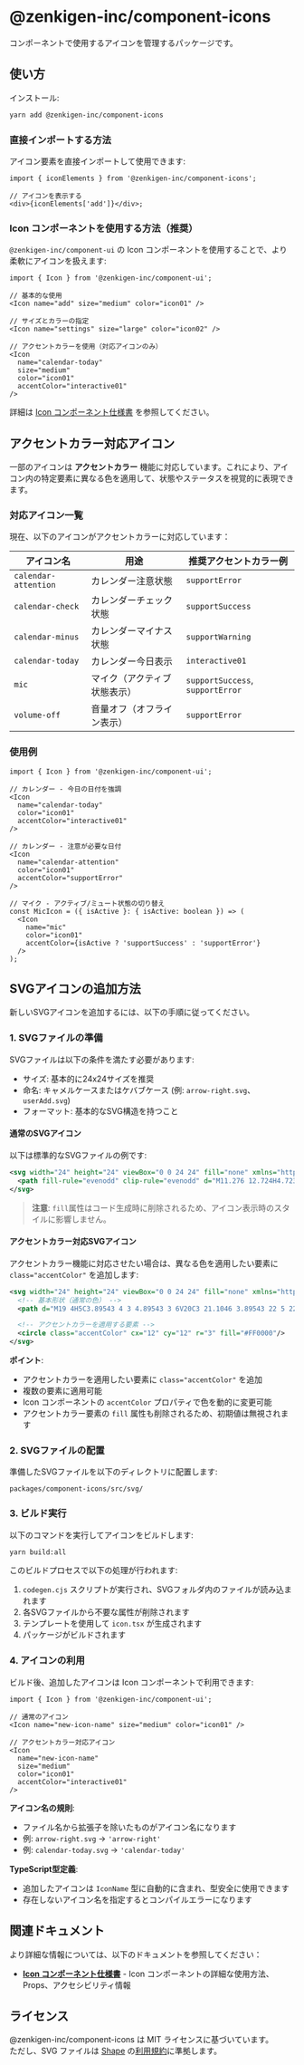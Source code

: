 # @zenkigen-inc/component-icons

コンポーネントで使用するアイコンを管理するパッケージです。

## 使い方

インストール:

```bash
yarn add @zenkigen-inc/component-icons
```

### 直接インポートする方法

アイコン要素を直接インポートして使用できます:

```tsx
import { iconElements } from '@zenkigen-inc/component-icons';

// アイコンを表示する
<div>{iconElements['add']}</div>;
```

### Icon コンポーネントを使用する方法（推奨）

`@zenkigen-inc/component-ui` の Icon コンポーネントを使用することで、より柔軟にアイコンを扱えます:

```tsx
import { Icon } from '@zenkigen-inc/component-ui';

// 基本的な使用
<Icon name="add" size="medium" color="icon01" />

// サイズとカラーの指定
<Icon name="settings" size="large" color="icon02" />

// アクセントカラーを使用（対応アイコンのみ）
<Icon
  name="calendar-today"
  size="medium"
  color="icon01"
  accentColor="interactive01"
/>
```

詳細は [Icon コンポーネント仕様書](../../docs/component/icon-specification.md) を参照してください。

## アクセントカラー対応アイコン

一部のアイコンは **アクセントカラー** 機能に対応しています。これにより、アイコン内の特定要素に異なる色を適用して、状態やステータスを視覚的に表現できます。

### 対応アイコン一覧

現在、以下のアイコンがアクセントカラーに対応しています：

| アイコン名           | 用途                         | 推奨アクセントカラー例           |
| -------------------- | ---------------------------- | -------------------------------- |
| `calendar-attention` | カレンダー注意状態           | `supportError`                   |
| `calendar-check`     | カレンダーチェック状態       | `supportSuccess`                 |
| `calendar-minus`     | カレンダーマイナス状態       | `supportWarning`                 |
| `calendar-today`     | カレンダー今日表示           | `interactive01`                  |
| `mic`                | マイク（アクティブ状態表示） | `supportSuccess`, `supportError` |
| `volume-off`         | 音量オフ（オフライン表示）   | `supportError`                   |

### 使用例

```tsx
import { Icon } from '@zenkigen-inc/component-ui';

// カレンダー - 今日の日付を強調
<Icon
  name="calendar-today"
  color="icon01"
  accentColor="interactive01"
/>

// カレンダー - 注意が必要な日付
<Icon
  name="calendar-attention"
  color="icon01"
  accentColor="supportError"
/>

// マイク - アクティブ/ミュート状態の切り替え
const MicIcon = ({ isActive }: { isActive: boolean }) => (
  <Icon
    name="mic"
    color="icon01"
    accentColor={isActive ? 'supportSuccess' : 'supportError'}
  />
);
```

## SVGアイコンの追加方法

新しいSVGアイコンを追加するには、以下の手順に従ってください。

### 1. SVGファイルの準備

SVGファイルは以下の条件を満たす必要があります:

- サイズ: 基本的に24x24サイズを推奨
- 命名: キャメルケースまたはケバブケース (例: `arrow-right.svg`、`userAdd.svg`)
- フォーマット: 基本的なSVG構造を持つこと

#### 通常のSVGアイコン

以下は標準的なSVGファイルの例です:

```svg
<svg width="24" height="24" viewBox="0 0 24 24" fill="none" xmlns="http://www.w3.org/2000/svg">
  <path fill-rule="evenodd" clip-rule="evenodd" d="M11.276 12.724H4.72399C4.3258 12.724 4 12.3982 4 12C4 11.6018 4.3258 11.276 4.72399 11.276H11.276V4.72398C11.276 4.32579 11.6018 4 12 4C12.3982 4 12.724 4.32579 12.724 4.72398V11.276H19.276C19.6742 11.276 20 11.6018 20 12C20 12.3982 19.6742 12.724 19.276 12.724H12.724V19.276C12.724 19.6742 12.3982 20 12 20C11.6018 20 11.276 19.6742 11.276 19.276V12.724Z" fill="#7C868A"/>
</svg>
```

> **注意**: `fill`属性はコード生成時に削除されるため、アイコン表示時のスタイルに影響しません。

#### アクセントカラー対応SVGアイコン

アクセントカラー機能に対応させたい場合は、異なる色を適用したい要素に `class="accentColor"` を追加します:

```svg
<svg width="24" height="24" viewBox="0 0 24 24" fill="none" xmlns="http://www.w3.org/2000/svg">
  <!-- 基本形状（通常の色） -->
  <path d="M19 4H5C3.89543 4 3 4.89543 3 6V20C3 21.1046 3.89543 22 5 22H19C20.1046 22 21 21.1046 21 20V6C21 4.89543 20.1046 4 19 4Z" fill="#7C868A"/>

  <!-- アクセントカラーを適用する要素 -->
  <circle class="accentColor" cx="12" cy="12" r="3" fill="#FF0000"/>
</svg>
```

**ポイント**:

- アクセントカラーを適用したい要素に `class="accentColor"` を追加
- 複数の要素に適用可能
- Icon コンポーネントの `accentColor` プロパティで色を動的に変更可能
- アクセントカラー要素の `fill` 属性も削除されるため、初期値は無視されます

### 2. SVGファイルの配置

準備したSVGファイルを以下のディレクトリに配置します:

```
packages/component-icons/src/svg/
```

### 3. ビルド実行

以下のコマンドを実行してアイコンをビルドします:

```bash
yarn build:all
```

このビルドプロセスで以下の処理が行われます:

1. `codegen.cjs` スクリプトが実行され、SVGフォルダ内のファイルが読み込まれます
2. 各SVGファイルから不要な属性が削除されます
3. テンプレートを使用して `icon.tsx` が生成されます
4. パッケージがビルドされます

### 4. アイコンの利用

ビルド後、追加したアイコンは Icon コンポーネントで利用できます:

```tsx
import { Icon } from '@zenkigen-inc/component-ui';

// 通常のアイコン
<Icon name="new-icon-name" size="medium" color="icon01" />

// アクセントカラー対応アイコン
<Icon
  name="new-icon-name"
  size="medium"
  color="icon01"
  accentColor="interactive01"
/>
```

**アイコン名の規則**:

- ファイル名から拡張子を除いたものがアイコン名になります
- 例: `arrow-right.svg` → `'arrow-right'`
- 例: `calendar-today.svg` → `'calendar-today'`

**TypeScript型定義**:

- 追加したアイコンは `IconName` 型に自動的に含まれ、型安全に使用できます
- 存在しないアイコン名を指定するとコンパイルエラーになります

## 関連ドキュメント

より詳細な情報については、以下のドキュメントを参照してください：

- **[Icon コンポーネント仕様書](../../docs/component/icon-specification.md)** - Icon コンポーネントの詳細な使用方法、Props、アクセシビリティ情報

## ライセンス

@zenkigen-inc/component-icons は MIT ライセンスに基づいています。  
ただし、SVG ファイルは [Shape](https://shape.so/) の[利用規約](https://shape.so/terms)に準拠します。
